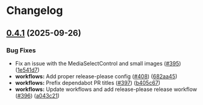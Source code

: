 # Changelog

## [0.4.1](https://github.com/luehrsenheinrich/lh-basics-plugin/compare/lh-basics-plugin-project-v0.4.0...lh-basics-plugin-project-v0.4.1) (2025-09-26)


### Bug Fixes

* Fix an issue with the MediaSelectControl and small images ([#395](https://github.com/luehrsenheinrich/lh-basics-plugin/issues/395)) ([1e541d7](https://github.com/luehrsenheinrich/lh-basics-plugin/commit/1e541d797c0554aca0eb707de8e3fa7ebecf6689))
* **workflows:** Add proper release-please config ([#408](https://github.com/luehrsenheinrich/lh-basics-plugin/issues/408)) ([682aa45](https://github.com/luehrsenheinrich/lh-basics-plugin/commit/682aa4584c9db2d7dc0072f968a8c074b549b219))
* **workflows:** Prefix dependabot PR titles ([#397](https://github.com/luehrsenheinrich/lh-basics-plugin/issues/397)) ([b405c67](https://github.com/luehrsenheinrich/lh-basics-plugin/commit/b405c67f97ec728a54b624c18faa1ed5bea8da2c))
* **workflows:** Update workflows and add release-please release workflow ([#396](https://github.com/luehrsenheinrich/lh-basics-plugin/issues/396)) ([a043c21](https://github.com/luehrsenheinrich/lh-basics-plugin/commit/a043c21dbfc33ded6a551afa16b92575a050da62))
